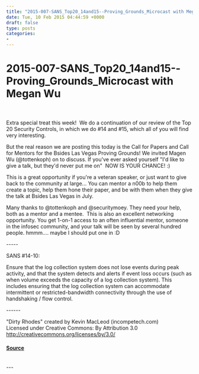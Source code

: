 ```yaml
---
title: "2015-007-SANS_Top20_14and15--Proving_Grounds_Microcast with Megan Wu"
date: Tue, 10 Feb 2015 04:44:59 +0000
draft: false
type: posts
categories: 
- 
---
```

# 2015-007-SANS_Top20_14and15--Proving_Grounds_Microcast with Megan Wu

<br/>

<br/>
Extra special treat this week!  We do a continuation of our review of the Top 20 Security Controls, in which we do #14 and #15, which all of you will find very interesting.

But the real reason we are posting this today is the Call for Papers and Call for Mentors for the Bsides Las Vegas Proving Grounds! We invited Magen Wu (@tottenkoph) on to discuss. If you've ever asked yourself "I'd like to give a talk, but they'd never put me on"  NOW IS YOUR CHANCE! :)

This is a great opportunity if you're a veteran speaker, or just want to give back to the community at large... You can mentor a n00b to help them create a topic, help them hone their paper, and be with them when they give the talk at Bsides Las Vegas in July.  

Many thanks to @tottenkoph and @securitymoey. They need your help, both as a mentor and a mentee.  This is also an excellent networking opportunity. You get 1-on-1 access to an often influential mentor, someone in the infosec community, and your talk will be seen by several hundred people. hmmm.... maybe I should put one in :D

\-----

SANS #14-10: 

Ensure that the log collection system does not lose events during peak activity, and that the system detects and alerts if event loss occurs (such as when volume exceeds the capacity of a log collection system). This includes ensuring that the log collection system can accommodate intermittent or restricted-bandwidth connectivity through the use of handshaking / flow control.

\------

"Dirty Rhodes" created by Kevin MacLeod (incompetech.com)   
Licensed under Creative Commons: By Attribution 3.0  
http://creativecommons.org/licenses/by/3.0/

#### [Source](https://traffic.libsyn.com/secure/brakeingsecurity/2015-007-SANS_Top20_14and15-Tottenkoph_BsidesLV.mp3)

<br/>
---
